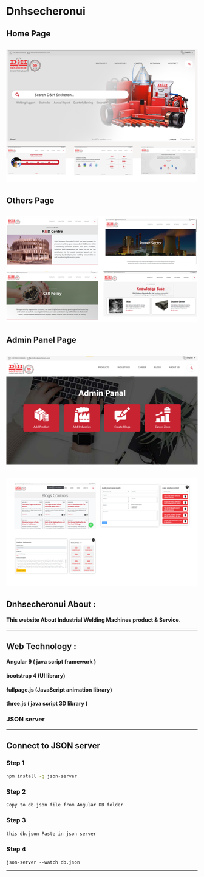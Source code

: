 # Dnhsecheronui
## Home Page
![Visit java script App](./preview/Home.png)
---
## Others Page
![Visit java script App](./preview/preview.png)
---
## Admin Panel Page

![Visit java script App](./preview/adminpanal.png)
---
![Visit java script App](./preview/adminpanalGroups.png)
---
## Dnhsecheronui About :

#### This website About Industrial Welding Machines product & Service.
---
## Web Technology :

#### Angular 9 ( java script framework )
#### bootstrap 4 (UI library)
#### fullpage.js (JavaScript animation library)
#### three.js ( java script 3D  library )
### JSON server

---
## Connect to JSON server 

### Step 1
```bash
npm install -g json-server
```
### Step 2
```
Copy to db.json file from Angular DB folder
```
### Step 3
```
this db.json Paste in json server
```
### Step 4
```
json-server --watch db.json
```
----


